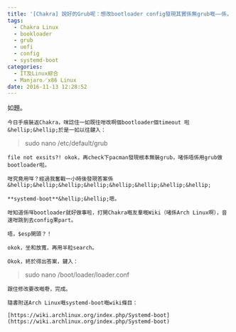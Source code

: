```yaml
---
title: '[Chakra] 說好的Grub呢：想改bootloader config發現其實係無grub嘅——係，UEFI係用systemd-boot架'
tags:
  - Chakra Linux
  - bookloader
  - grub
  - uefi
  - config
  - systemd-boot
categories:
  - IT及Linux綜合
  - Manjaro／x86 Linux
date: 2016-11-13 12:28:52
---
```


如題。

	今日手痕裝返Chakra，咪諗住一如既往咁改啊個bootloader個timeout 啦&hellip;&hellip;於是一如以往鍵入：

> sudo nano&nbsp;/etc/default/grub

	file not exsits?! okok，再check下pacman發現根本無裝grub，啫係唔係用grub做bootloader啦。

	咁究竟用咩？經過我奮戰一小時後發現答案係&hellip;&hellip;&hellip;&hellip;&hellip;&hellip;&hellip;&hellip;

	**systemd-boot**&hellip;&hellip;嗯。

	咁知道係咩bootloader就好做事啦，打開Chakra嘅友羣嘅Wiki（啫係Arch Linux啊），音速咁跳到去config果part。

	唔，$esp開頭？！

	okok，坐和放寬，再用半粒search。

	Okok，終於得出答案，鍵入：

> sudo nano /boot/loader/loader.conf

	跟住修改要改嘅嘢，完成。

	隨書附送Arch Linux嘅systemd-boot嘅wiki條目：

	[https://wiki.archlinux.org/index.php/Systemd-boot](https://wiki.archlinux.org/index.php/Systemd-boot)
